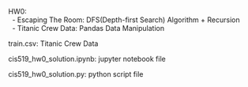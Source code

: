 HW0:   
&nbsp;    - Escaping The Room: DFS(Depth-first Search) Algorithm + Recursion   
&nbsp;    - Titanic Crew Data: Pandas Data Manipulation  

train.csv: Titanic Crew Data

cis519_hw0_solution.ipynb: jupyter notebook file

cis519_hw0_solution.py: python script file

 
